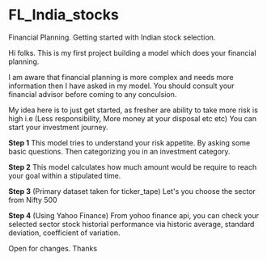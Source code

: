 # FL_India_stocks
Financial Planning. Getting started with Indian stock selection.



Hi folks.
This is my first project building a model which does your financial planning.





I am aware that financial planning is more complex and needs more information then I have asked in my model. You should consult your financial advisor before coming to any conculsion.



My idea here is to just get started, as fresher are ability to take more risk is high i.e (Less responsibility, More money at your disposal etc etc)
You can start your investment journey.





**Step 1**
This model tries to understand your risk appetite. By asking some basic questions. Then categorizing you in an investment category.

**Step 2**
This model calculates how much amount would be require to reach your goal within a stipulated time.

**Step 3** (Primary dataset taken for ticker_tape) 
Let's you choose the sector from Nifty 500

**Step 4** (Using Yahoo Finance)
From yohoo finance api, you can check your selected sector stock historial performance via historic average, standard deviation, coefficient of variation.


Open for changes.
Thanks 

